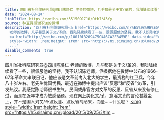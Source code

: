 ```yaml
---
title: 四川省社科院研究员@四川陈焕仁 老师的微博，几乎都是关于文/革的，我陆陆续续看了一些，很佩服他的坚持。我不认识陈老师，但根据他在微博中公布的1966-67年革命...
date: '2024-08-20'
linkTitle: https://weibo.com/3515092710/OtbI2A3Yy
source: 种豆得瓜谢不谦的微博
description: '四川省社科院研究员<a href="https://weibo.com/n/%E5%9B%9B%E5%B7%9D%E9%99%88%E7%84%95%E4%BB%81">@四川陈焕仁</a>
  老师的微博，几乎都是关于文/革的，我陆陆续续看了一些，很佩服他的坚持。我不认识陈老师，但根据他在微博中公布的1966-67年革命大串联日记，他应该是文革前考入北大的学生，最资格的红卫兵，今年八十岁左右。老先生忧国忧民，最近在微博中提出应该“反思”和“反省”文/革，引发热议。我感觉陈老师很书生气。民间或非官方对文革的反思、反省从来没有停止过，而是在近年才成为敏感话题。现在网上美化文/革、意淫文革的言论甚嚣尘上，并不是国人对文/革没反思、没反省的结果，而是……什么呢？
  <a href="http://weibo.com/p/100101B209475CDA6CA2F8459E" data-hide=""><span class="url-icon"><img
  style="width: 1rem;height: 1rem" src="https://h5.sinaimg.cn/upload/2015/09/25/3/tim
  ...'
disable_comments: true
---
```

四川省社科院研究员<a href="https://weibo.com/n/%E5%9B%9B%E5%B7%9D%E9%99%88%E7%84%95%E4%BB%81">@四川陈焕仁</a> 老师的微博，几乎都是关于文/革的，我陆陆续续看了一些，很佩服他的坚持。我不认识陈老师，但根据他在微博中公布的1966-67年革命大串联日记，他应该是文革前考入北大的学生，最资格的红卫兵，今年八十岁左右。老先生忧国忧民，最近在微博中提出应该“反思”和“反省”文/革，引发热议。我感觉陈老师很书生气。民间或非官方对文革的反思、反省从来没有停止过，而是在近年才成为敏感话题。现在网上美化文/革、意淫文革的言论甚嚣尘上，并不是国人对文/革没反思、没反省的结果，而是……什么呢？ <a href="http://weibo.com/p/100101B209475CDA6CA2F8459E" data-hide=""><span class="url-icon"><img style="width: 1rem;height: 1rem" src="https://h5.sinaimg.cn/upload/2015/09/25/3/tim ...